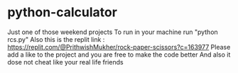 # python-calculator
Just one of those weekend projects
To run in your machine run "python rcs.py"
Also this is the replit link : https://replit.com/@PrithwishMukher/rock-paper-scissors?c=163977
Please add a like to the project
and you are free to make the code better
And also it dose not cheat like your real life friends
